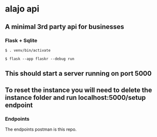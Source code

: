 # alajo api
## A minimal 3rd party api for businesses
### Flask + Sqlite

```
$ . venv/bin/activate
```
```
$ flask --app flaskr --debug run
```
This should start a server running on port 5000
---
To reset the instance you will need to delete the instance folder and run localhost:5000/setup endpoint
---
### Endpoints
The endpoints postman is this repo.
